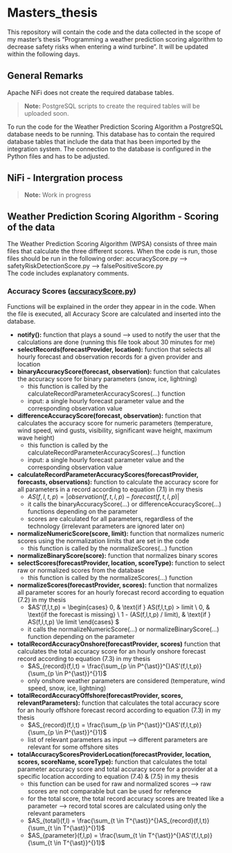 # Masters_thesis
This repository will contain the code and the data collected in the scope of my master’s thesis “Programming a weather prediction scoring algorithm to decrease safety risks when entering a wind turbine”. It will be updated within the following days.

## General Remarks
Apache NiFi does not create the required database tables.
> **Note:**
> PostgreSQL scripts to create the required tables will be uploaded soon.

To run the code for the Weather Prediction Scoring Algorithm a PostgreSQL database needs to be running. This database has to contain the required database tables that include the data that has been imported by the integration system. The connection to the database is configured in the Python files and has to be adjusted.

## NiFi - Intergration process
> **Note:**
> Work in progress

## Weather Prediction Scoring Algorithm - Scoring of the data
The Weather Prediction Scoring Algorithm (WPSA) consists of three main files that calculate the three different scores. When the code is run, those files should be run in the following order: accuracyScore.py --> safetyRiskDetectionScore.py --> falsePositiveScore.py \
The code includes explanatory comments.

### Accuracy Scores ([accuracyScore.py](https://github.com/julia-albert-3107/Masters_thesis/blob/main/Weather%20Prediction%20Scoring%20Algorithm/accuracyScore.py))
Functions will be explained in the order they appear in in the code. When the file is executed, all Accuracy Score are calculated and inserted into the database.

- **notify():** function that plays a sound --> used to notify the user that the calculations are done (running this file took about 30 minutes for me)
- **selectRecords(forecastProvider, location):** function that selects all hourly forecast and observation records for a given provider and location
- **binaryAccuracyScore(forecast, observation):** function that calculates the accuracy score for binary parameters (snow, ice, lightning)
    - this function is called by the calculateRecordParameterAccuracyScores(...) function
    - input: a single hourly forecast parameter value and the corresponding observation value 
- **differenceAccuracyScore(forecast, observation):** function that calculates the accuracy score for numeric parameters (temperature, wind speed, wind gusts, visibility, significant wave height, maximum wave height)
    - this function is called by the calculateRecordParameterAccuracyScores(...) function
    - input: a single hourly forecast parameter value and the corresponding observation value 
- **calculateRecordParameterAccuracyScores(forecastProvider, forecasts, observations):** function to calculate the accuracy score for all parameters in a record according to equation (7.1) in my thesis
    - $AS(f,l,t,p) = |observation(f,t,l,p) - forecast(f,t,l,p)|$ 
    - it calls the binaryAccuracyScore(...) or differenceAccuracyScore(...) functions depending on the parameter
    - scores are calculated for all parameters, regardless of the technology (irrelevant parameters are ignored later on)
- **normalizeNumericScore(score, limit):** function that normalizes numeric scores using the normalization limits that are set in the code 
    - this function is called by the normalizeScores(...) function
- **normalizeBinaryScore(score):** function that normalizes binary scores 
- **selectScores(forecastProvider, location, scoreType):** function to select raw or normalized scores from the database
    - this function is called by the normalizeScores(...) function
- **normalizeScores(forecastProvider, scores):** function that normalizes all parameter scores for an hourly forecast record according to equation (7.2) in my thesis
    - $AS'(f,l,t,p) = 
        \begin{cases}
            0, & \text{if } AS(f,l,t,p) > limit  \\
            0, & \text{if the forecast is missing} \\
            1 - (AS(f,l,t,p) / limit), & \text{if } AS(f,l,t,p) \le limit
        \end{cases} $
    - it calls the normalizeNumericScore(...) or normalizeBinaryScore(...) function depending on the parameter
- **totalRecordAccuracyOnshore(forecastProvider, scores)** function that calculates the total accuracy score for an hourly onshore forecast record according to equation (7.3) in my thesis
    - $AS_{record}(f,l,t) = \frac{\sum_{p \in P^{\ast}}^{}AS'(f,l,t,p)}{\sum_{p \in P^{\ast}}^{}1}$
    - only onshore weather parameters are considered (temperature, wind speed, snow, ice, lightning)
- **totalRecordAccuracyOffshore(forecastProvider, scores, relevantParameters):** function that calculates the total accuracy score for an hourly offshore forecast record according to equation (7.3) in my thesis 
    - $AS_{record}(f,l,t) = \frac{\sum_{p \in P^{\ast}}^{}AS'(f,l,t,p)}{\sum_{p \in P^{\ast}}^{}1}$
    - list of relevant parameters as input --> different parameters are relevant for some offshore sites
- **totalAccuracyScoresProviderLocation(forecastProvider, location, scores, scoreName, scoreType):** function that calculates the total parameter accuracy score and total accuracy score for a provider at a specific location according to equation (7.4) & (7.5) in my thesis
    - this function can be used for raw and normalized scores --> raw scores are not comparable but can be used for reference 
    - for the total score, the total record accuracy scores are treated like a parameter --> record total scores are calculated using only the relevant parameters
    - $AS_{total}(f,l) = \frac{\sum_{t \in T^{\ast}}^{}AS_{record}(f,l,t)}{\sum_{t \in T^{\ast}}^{}1}$
    - $AS_{parameter}(f,l,p) = \frac{\sum_{t \in T^{\ast}}^{}AS'(f,l,t,p)}{\sum_{t \in T^{\ast}}^{}1}$ 

